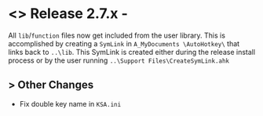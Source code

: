 # <> Release 2.7.x -
All `lib`/`function` files now get included from the user library. This is accomplished by creating a `SymLink` in `A_MyDocuments \AutoHotkey\` that links back to `..\lib`. This SymLink is created either during the release install process or by the user running `..\Support Files\CreateSymLink.ahk`

## > Other Changes
- Fix double key name in `KSA.ini`
